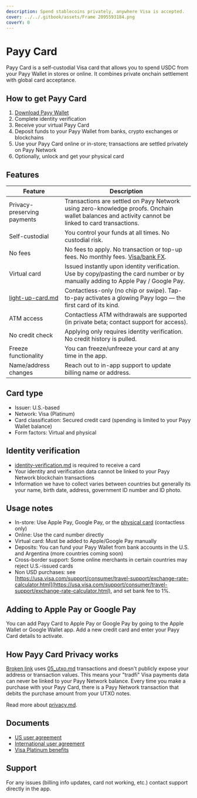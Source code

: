 ```yaml
---
description: Spend stablecoins privately, anywhere Visa is accepted.
cover: ../../.gitbook/assets/Frame 2095593184.png
coverY: 0
---
```


# Payy Card

Payy Card is a self-custodial Visa card that allows you to spend USDC from your Payy Wallet in stores or online. It combines private onchain settlement with global card acceptance.

## How to get Payy Card

1. [Download Payy Wallet](https://payy.link/download)
2. Complete identity verification
3. Receive your virtual Payy Card
4. Deposit funds to your Payy Wallet from banks, crypto exchanges or blockchains
5. Use your Payy Card online or in-store; transactions are settled privately on Payy Network
6. Optionally, unlock and get your physical card

## Features

| Feature                                        | Description                                                                                                                                                            |
| ---------------------------------------------- | ---------------------------------------------------------------------------------------------------------------------------------------------------------------------- |
| Privacy-preserving payments                    | Transactions are settled on Payy Network using zero-knowledge proofs. Onchain wallet balances and activity cannot be linked to card transactions.                      |
| Self-custodial                                 | You control your funds at all times. No custodial risk.                                                                                                                |
| No fees                                        | No fees to apply. No transaction or top-up fees. No monthly fees. [Visa/bank  FX](https://usa.visa.com/support/consumer/travel-support/exchange-rate-calculator.html). |
| Virtual card                                   | Issued instantly upon identity verification. Use by copy/pasting the card number or by manually adding to Apple Pay / Google Pay.                                      |
| [light-up-card.md](light-up-card.md "mention") | Contactless-only (no chip or swipe). Tap-to-pay activates a glowing Payy logo — the first card of its kind.                                                            |
| ATM access                                     | Contactless ATM withdrawals are supported (in private beta; contact support for access).                                                                               |
| No credit check                                | Applying only requires identity verification. No credit history is pulled.                                                                                             |
| Freeze functionality                           | You can freeze/unfreeze your card at any time in the app.                                                                                                              |
| Name/address changes                           | Reach out to in-app support to update billing name or address.                                                                                                         |

## Card type

* Issuer: U.S.-based
* Network: Visa (Platinum)
* Card classification: Secured credit card (spending is limited to your Payy Wallet balance)
* Form factors: Virtual and physical

## Identity verification

* [identity-verification.md](../../core-concepts/identity-verification.md "mention") is required to receive a card
* Your identity and verification data cannot be linked to your Payy Network blockchain transactions
* Information we have to collect varies between countries but generally its your name, birth date, address, government ID number and ID photo.

## Usage notes

* In-store: Use Apple Pay, Google Pay, or the [physical card](light-up-card.md) (contactless only)
* Online: Use the card number directly
* Virtual card: Must be added to Apple/Google Pay manually
* Deposits: You can fund your Payy Wallet from bank accounts in the U.S. and Argentina (more countries coming soon)
* Cross-border support: Some online merchants in certain countries may reject U.S.-issued cards
* Non USD purchases: see [https://usa.visa.com/support/consumer/travel-support/exchange-rate-calculator.html](https://usa.visa.com/support/consumer/travel-support/exchange-rate-calculator.html), and set bank fee to 1%.

## Adding to Apple Pay or Google Pay

You can add Payy Card to Apple Pay or Google Pay by going to the Apple Wallet or Google Wallet app. Add a new credit card and enter your Payy Card details to activate.

## How Payy Card Privacy works

[Broken link](broken-reference "mention") uses [05\_utxo.md](../../payy-network/05_utxo.md "mention") transactions and doesn't publicly expose your address or transaction values. This means your "tradfi" Visa payments data can never be linked to your Payy Network balance. Every time you make a purchase with your Payy Card, there is a Payy Network transaction that debits the purchase amount from your UTXO notes.

Read more about [privacy.md](../../core-concepts/privacy.md "mention").

## Documents

* [US user agreement](https://docs.google.com/document/d/1wGKJZUYcFzkZCIz5hzeiHxqOo8aRQmouEgW3MW3hkI8/edit?tab=t.0)
* [International user agreement](https://docs.google.com/document/d/1hSOkUopLXIUrL5q4uVhQy7jJbCvvpIYanEIs0epQinE/edit?tab=t.0)
* [Visa Platinum benefits](https://drive.google.com/file/d/1kyHWoeas2mv7kZ319zcKcat6Anxnv5mk/view?usp=sharing)

## Support

For any issues (billing info updates, card not working, etc.) contact support directly in the app.
